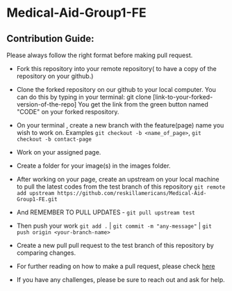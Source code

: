 # Medical-Aid-Group1-FE

## Contribution Guide:

Please always follow the right format before making pull request.

* Fork this repository into your remote repository( to have a copy of the repository on your github.)

* Clone the forked repository on our github to your local computer. You can do this by typing in your terminal:  git clone [link-to-your-forked-version-of-the-repo] You get the link from the green button named "CODE" on your forked respository.

* On your terminal , create a new branch with the feature(page) name you wish to work on. Examples `git checkout -b <name_of_page>`,  `git checkout -b contact-page` 

* Work on your assigned page.

* Create a folder for your image(s) in the images folder.

* After working on your page, create an upstream on your local machine to pull the latest codes from the test branch of this repository `git remote add upstream https://github.com/reskillamericans/Medical-Aid-Group1-FE.git` 

* And  REMEMBER TO PULL UPDATES - `git pull upstream test`

* Then push your work `git add .` | `git commit -m "any-message"` | `git push origin <your-branch-name>`

* Create a new pull pull request to the test branch of this repository by comparing changes.

* For further reading on how to make a pull request, please check [here](https://www.digitalocean.com/community/tutorials/how-to-create-a-pull-request-on-github) 

* If you have any challenges, please be sure to reach out and ask for help.
